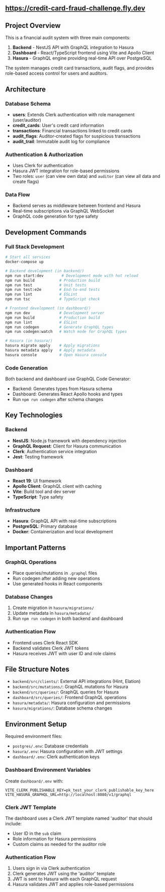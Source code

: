 ## https://credit-card-fraud-challenge.fly.dev
## Project Overview

This is a financial audit system with three main components:

1. **Backend** - NestJS API with GraphQL integration to Hasura
2. **Dashboard** - React/TypeScript frontend using Vite and Apollo Client
3. **Hasura** - GraphQL engine providing real-time API over PostgreSQL

The system manages credit card transactions, audit flags, and provides role-based access control for users and auditors.

## Architecture

### Database Schema
- **users**: Extends Clerk authentication with role management (user/auditor)
- **credit_cards**: User's credit card information
- **transactions**: Financial transactions linked to credit cards
- **audit_flags**: Auditor-created flags for suspicious transactions
- **audit_trail**: Immutable audit log for compliance

### Authentication & Authorization
- Uses Clerk for authentication
- Hasura JWT integration for role-based permissions
- Two roles: `user` (can view own data) and `auditor` (can view all data and create flags)

### Data Flow
- Backend serves as middleware between frontend and Hasura
- Real-time subscriptions via GraphQL WebSocket
- GraphQL code generation for type safety

## Development Commands

### Full Stack Development
```bash
# Start all services
docker-compose up

# Backend development (in backend/)
npm run start:dev        # Development mode with hot reload
npm run build           # Production build
npm run test            # Unit tests
npm run test:e2e        # End-to-end tests
npm run lint            # ESLint
npm run tsc             # TypeScript check

# Frontend development (in dashboard/)
npm run dev             # Development server
npm run build           # Production build
npm run lint            # ESLint
npm run codegen         # Generate GraphQL types
npm run codegen:watch   # Watch mode for GraphQL types

# Hasura (in hasura/)
hasura migrate apply    # Apply migrations
hasura metadata apply   # Apply metadata
hasura console          # Open Hasura console
```

### Code Generation
Both backend and dashboard use GraphQL Code Generator:
- Backend: Generates types from Hasura schema
- Dashboard: Generates React Apollo hooks and types
- Run `npm run codegen` after schema changes

## Key Technologies

### Backend
- **NestJS**: Node.js framework with dependency injection
- **GraphQL Request**: Client for Hasura communication
- **Clerk**: Authentication service integration
- **Jest**: Testing framework

### Dashboard
- **React 19**: UI framework
- **Apollo Client**: GraphQL client with caching
- **Vite**: Build tool and dev server
- **TypeScript**: Type safety

### Infrastructure
- **Hasura**: GraphQL API with real-time subscriptions
- **PostgreSQL**: Primary database
- **Docker**: Containerization and local development

## Important Patterns

### GraphQL Operations
- Place queries/mutations in `.graphql` files
- Run codegen after adding new operations
- Use generated hooks in React components

### Database Changes
1. Create migration in `hasura/migrations/`
2. Update metadata in `hasura/metadata/`
3. Run `npm run codegen` in both backend and dashboard

### Authentication Flow
- Frontend uses Clerk React SDK
- Backend validates Clerk JWT tokens
- Hasura receives JWT with user ID and role claims

## File Structure Notes

- `backend/src/clients/`: External API integrations (Hint, Elation)
- `backend/src/mutations/`: GraphQL mutations for Hasura
- `backend/src/queries/`: GraphQL queries for Hasura
- `dashboard/src/queries/`: Frontend GraphQL operations
- `hasura/metadata/`: Hasura configuration and permissions
- `hasura/migrations/`: Database schema changes

## Environment Setup

Required environment files:
- `postgres/.env`: Database credentials
- `hasura/.env`: Hasura configuration with JWT settings
- `dashboard/.env`: Clerk authentication keys

### Dashboard Environment Variables
Create `dashboard/.env` with:
```
VITE_CLERK_PUBLISHABLE_KEY=pk_test_your_clerk_publishable_key_here
VITE_HASURA_GRAPHQL_URL=http://localhost:8080/v1/graphql
```

### Clerk JWT Template
The dashboard uses a Clerk JWT template named 'auditor' that should include:
- User ID in the `sub` claim
- Role information for Hasura permissions
- Custom claims as needed for the auditor role

### Authentication Flow
1. Users sign in via Clerk authentication
2. Clerk generates JWT using the 'auditor' template
3. JWT is sent to Hasura with each GraphQL request
4. Hasura validates JWT and applies role-based permissions
